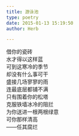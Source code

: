 ```yaml
---  
title: 游泳池  
type: poetry  
date: 2015-01-13 15:19:50  
author: Herb  

---  
```

借你的瓷砖  
水才得以这样蓝  
可到这寒冷的季节  
却没有什么事可干  
盛接几场寥寥的雨  
连最底层都铺不满  
只有围着你的松塔  
克服铁墙冰冷的阻拦  
为你送进一根两根绿意  
可你那样清高  
——任其腐烂